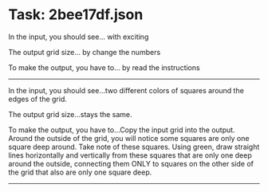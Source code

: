 # Task: 2bee17df.json

In the input, you should see... with exciting

The output grid size... by change the numbers

To make the output, you have to... by read the instructions

---

In the input, you should see...two different colors of squares around the edges of the grid.

The output grid size...stays the same.

To make the output, you have to...Copy the input grid into the output. Around the outside of the grid, you will notice some squares are only one square deep around. Take note of these squares. Using green, draw straight lines horizontally and vertically from these squares that are only one deep around the outside, connecting them ONLY to squares on the other side of the grid that also are only one square deep.

---

